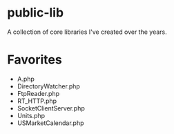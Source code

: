 # public-lib
A collection of core libraries I've created over the years.

# Favorites
  - A.php
  - DirectoryWatcher.php
  - FtpReader.php
  - RT_HTTP.php
  - SocketClientServer.php
  - Units.php
  - USMarketCalendar.php
